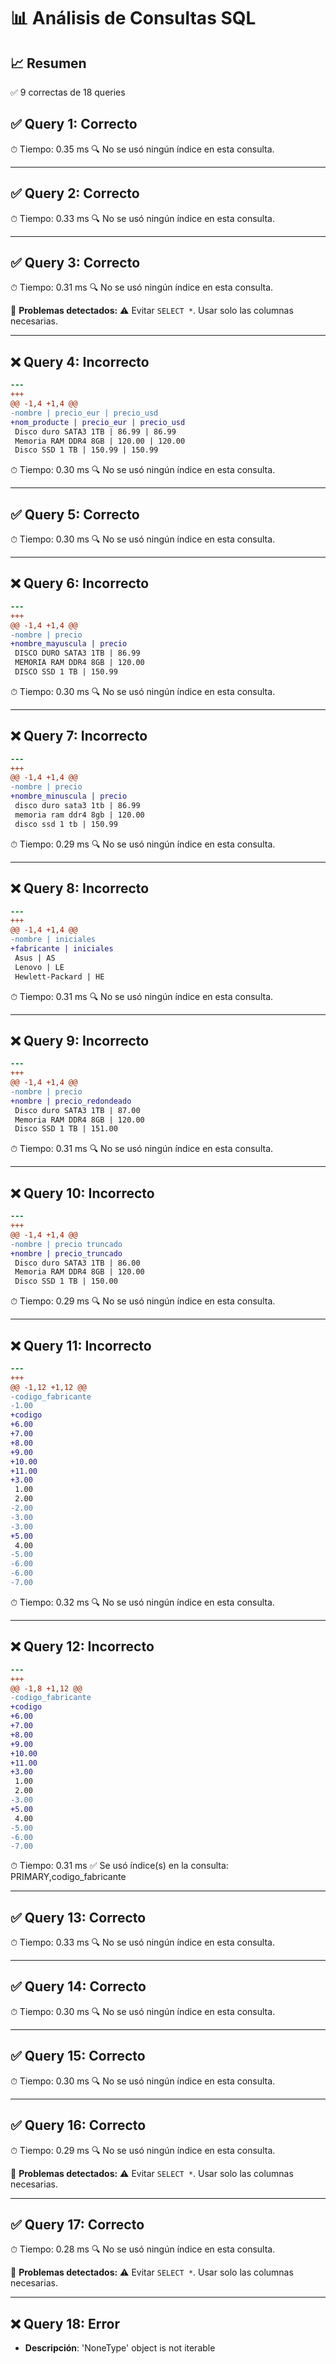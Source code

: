 # 📊 Análisis de Consultas SQL


## 📈 Resumen
✅ 9 correctas de 18 queries

## ✅ Query 1: Correcto

⏱ Tiempo: 0.35 ms
🔍 No se usó ningún índice en esta consulta.

---

## ✅ Query 2: Correcto

⏱ Tiempo: 0.33 ms
🔍 No se usó ningún índice en esta consulta.

---

## ✅ Query 3: Correcto

⏱ Tiempo: 0.31 ms
🔍 No se usó ningún índice en esta consulta.

🚨 **Problemas detectados:**
⚠️ Evitar `SELECT *`. Usar solo las columnas necesarias.

---

## ❌ Query 4: Incorrecto
```diff
--- 
+++ 
@@ -1,4 +1,4 @@
-nombre | precio_eur | precio_usd
+nom_producte | precio_eur | precio_usd
 Disco duro SATA3 1TB | 86.99 | 86.99
 Memoria RAM DDR4 8GB | 120.00 | 120.00
 Disco SSD 1 TB | 150.99 | 150.99
```

⏱ Tiempo: 0.30 ms
🔍 No se usó ningún índice en esta consulta.

---

## ✅ Query 5: Correcto

⏱ Tiempo: 0.30 ms
🔍 No se usó ningún índice en esta consulta.

---

## ❌ Query 6: Incorrecto
```diff
--- 
+++ 
@@ -1,4 +1,4 @@
-nombre | precio
+nombre_mayuscula | precio
 DISCO DURO SATA3 1TB | 86.99
 MEMORIA RAM DDR4 8GB | 120.00
 DISCO SSD 1 TB | 150.99
```

⏱ Tiempo: 0.30 ms
🔍 No se usó ningún índice en esta consulta.

---

## ❌ Query 7: Incorrecto
```diff
--- 
+++ 
@@ -1,4 +1,4 @@
-nombre | precio
+nombre_minuscula | precio
 disco duro sata3 1tb | 86.99
 memoria ram ddr4 8gb | 120.00
 disco ssd 1 tb | 150.99
```

⏱ Tiempo: 0.29 ms
🔍 No se usó ningún índice en esta consulta.

---

## ❌ Query 8: Incorrecto
```diff
--- 
+++ 
@@ -1,4 +1,4 @@
-nombre | iniciales
+fabricante | iniciales
 Asus | AS
 Lenovo | LE
 Hewlett-Packard | HE
```

⏱ Tiempo: 0.31 ms
🔍 No se usó ningún índice en esta consulta.

---

## ❌ Query 9: Incorrecto
```diff
--- 
+++ 
@@ -1,4 +1,4 @@
-nombre | precio
+nombre | precio_redondeado
 Disco duro SATA3 1TB | 87.00
 Memoria RAM DDR4 8GB | 120.00
 Disco SSD 1 TB | 151.00
```

⏱ Tiempo: 0.31 ms
🔍 No se usó ningún índice en esta consulta.

---

## ❌ Query 10: Incorrecto
```diff
--- 
+++ 
@@ -1,4 +1,4 @@
-nombre | precio truncado
+nombre | precio_truncado
 Disco duro SATA3 1TB | 86.00
 Memoria RAM DDR4 8GB | 120.00
 Disco SSD 1 TB | 150.00
```

⏱ Tiempo: 0.29 ms
🔍 No se usó ningún índice en esta consulta.

---

## ❌ Query 11: Incorrecto
```diff
--- 
+++ 
@@ -1,12 +1,12 @@
-codigo_fabricante
-1.00
+codigo
+6.00
+7.00
+8.00
+9.00
+10.00
+11.00
+3.00
 1.00
 2.00
-2.00
-3.00
-3.00
+5.00
 4.00
-5.00
-6.00
-6.00
-7.00
```

⏱ Tiempo: 0.32 ms
🔍 No se usó ningún índice en esta consulta.

---

## ❌ Query 12: Incorrecto
```diff
--- 
+++ 
@@ -1,8 +1,12 @@
-codigo_fabricante
+codigo
+6.00
+7.00
+8.00
+9.00
+10.00
+11.00
+3.00
 1.00
 2.00
-3.00
+5.00
 4.00
-5.00
-6.00
-7.00
```

⏱ Tiempo: 0.31 ms
✅ Se usó índice(s) en la consulta: PRIMARY,codigo_fabricante

---

## ✅ Query 13: Correcto

⏱ Tiempo: 0.33 ms
🔍 No se usó ningún índice en esta consulta.

---

## ✅ Query 14: Correcto

⏱ Tiempo: 0.30 ms
🔍 No se usó ningún índice en esta consulta.

---

## ✅ Query 15: Correcto

⏱ Tiempo: 0.30 ms
🔍 No se usó ningún índice en esta consulta.

---

## ✅ Query 16: Correcto

⏱ Tiempo: 0.29 ms
🔍 No se usó ningún índice en esta consulta.

🚨 **Problemas detectados:**
⚠️ Evitar `SELECT *`. Usar solo las columnas necesarias.

---

## ✅ Query 17: Correcto

⏱ Tiempo: 0.28 ms
🔍 No se usó ningún índice en esta consulta.

🚨 **Problemas detectados:**
⚠️ Evitar `SELECT *`. Usar solo las columnas necesarias.

---

## ❌ Query 18: Error
- **Descripción**: 'NoneType' object is not iterable

